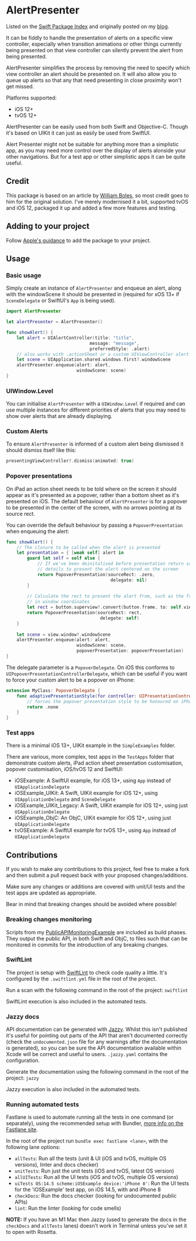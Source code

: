 # AlertPresenter

Listed on the [Swift Package Index](https://swiftpackageindex.com/ChrisMash/AlertPresenter) and
originally posted on my [blog](https://chris-mash.medium.com/easy-uialertcontroller-presentation-40e69a29ea99).

It can be fiddly to handle the presentation of alerts on a specific view controller, especially when transition animations 
or other things currently being presented on that view controller can silently prevent the alert from being presented.

AlertPresenter simplifies the process by removing the need to specify which view controller an alert should be presented 
on. It will also allow you to queue up alerts so that any that need presenting in close proximity won't get missed.

Platforms supported:

* iOS 12+
* tvOS 12+

AlertPresenter can be easily used from both Swift and Objective-C. Though it's based on UIKit it can just as easily be used from SwiftUI.

Alert Presenter might not be suitable for anything more than a simplistic app, as you may need more control over the display of alerts
alonside your other navigations. But for a test app or other simplistic apps it can be quite useful.

## Credit

This package is based on an article by [William Boles](https://williamboles.me/alert-queuing-with-windows/),
so most credit goes to him for the original solution. I've merely modernised it a bit, supported tvOS and iOS 12,
packaged it up and added a few more features and testing.

## Adding to your project

Follow [Apple's guidance](https://developer.apple.com/documentation/xcode/adding_package_dependencies_to_your_app) 
to add the package to your project.

## Usage

### Basic usage

Simply create an instance of `AlertPresenter` and enqueue an alert, along with the windowScene it should be presented 
in (required for xOS 13+ if `SceneDelegate` or SwiftUI's `App` is being used).

```swift
import AlertPresenter

let alertPresenter = AlertPresenter()

func showAlert() {
    let alert = UIAlertController(title: "title",
                                message: "message",
                                preferredStyle: .alert)
    // also works with .actionSheet or a custom UIViewController alert
    let scene = UIApplication.shared.windows.first?.windowScene
    alertPresenter.enqueue(alert: alert, 
                           windowScene: scene)
}
```

### UIWindow.Level

You can initialise `AlertPresenter` with a `UIWindow.Level` if required and can use multiple instances for different 
priorities of alerts that you may need to show over alerts that are already displaying.

### Custom Alerts

To ensure `AlertPresenter` is informed of a custom alert being dismissed it should dismiss itself like this:

```swift
presentingViewController?.dismiss(animated: true)
```

### Popover presentations

On iPad an action sheet needs to be told where on the screen it should appear as it's presented as a popover, rather than
a bottom sheet as it's presented on iOS. The default behaviour of `AlertPresenter` is for a popover to be presented in 
the center of the screen, with no arrows pointing at its source rect.

You can override the default behaviour by passing a `PopoverPresentation` when enqueuing the alert:

```swift
func showAlert() {
    // The closure to be called when the alert is presented
    let presentation = { [weak self] alert in
        guard let self = self else {
            // If we've been deinitalised before presentation return some default
            // details to present the alert centered on the screen
            return PopoverPresentation(sourceRect: .zero,
                                        delegate: nil)
        }
        
        // Calculate the rect to present the alert from, such as the frame of the button
        // in window coordinates
        let rect = button.superview?.convert(button.frame, to: self.view) ?? .zero
        return PopoverPresentation(sourceRect: rect,
                                    delegate: self)
    }
            
    let scene = view.window?.windowScene
    alertPresenter.enqueue(alert: alert,
                           windowScene: scene,
                           popoverPresentation: popoverPresentation)
}
```

The delegate parameter is a `PopoverDelegate`. On iOS this conforms to `UIPopoverPresentationControllerDelegate`,
which can be useful if you want to force your custom alert to be a popover on iPhone:

```swift
extension MyClass: PopoverDelegate {
    func adaptivePresentationStyle(for controller: UIPresentationController) -> UIModalPresentationStyle {
        // forces the popover presentation style to be honoured on iPhone
        return .none
    }
}
```

### Test apps

There is a minimal iOS 13+, UIKit example in the `SimpleExamples` folder.

There are various, more complex, test apps in the `TestApps` folder that demonstrate custom alerts, iPad action sheet
presentation customisation, popover customisation, iOS/tvOS 12 and SwiftUI:

* iOSExample: A SwiftUI example, for iOS 13+, using `App` instead of `UIApplicationDelegate`
* iOSExample_UIKit: A Swift, UIKit example for iOS 12+, using `UIApplicationDelegate` and `SceneDelegate`
* iOSExample_UIKit_Legacy: A Swift, UIKit example for iOS 12+, using just `UIApplicationDelegate`
* iOSExample_ObjC: An ObjC, UIKit example for iOS 12+, using just `UIApplicationDelegate`
* tvOSExample: A SwiftUI example for tvOS 13+, using `App` instead of `UIApplicationDelegate`

## Contributions

If you wish to make any contributions to this project, feel free to make a fork and then submit a pull request back
with your proposed changes/additions.

Make sure any changes or additions are covered with unit/UI tests and the test apps are updated as appropriate. 

Bear in mind that breaking changes should be avoided where possible!

### Breaking changes monitoring

Scripts from my [PublicAPIMonitoringExample](https://github.com/ChrisMash/PublicAPIMonitoringExample) are included as
build phases. They output the public API, in both Swift and ObjC, to files such that can be monitored in commits for 
the introduction of any breaking changes.

### SwiftLint

The project is setup with [SwiftLint](https://github.com/realm/SwiftLint) to check code quality a little. It's configured
by the `.swiftlint.yml` file in the root of the project.

Run a scan with the following command in the root of the project:
`swiftlint`

SwiftLint execution is also included in the automated tests.

### Jazzy docs

API documentation can be generated with [Jazzy](https://github.com/realm/jazzy). Whilst this isn't published it's
useful for pointing out parts of the API that aren't documented correctly (check the `undocumented.json` file for
any warnings after the documentation is generated), so you can be sure the API documentation available within
Xcode will be correct and useful to users. `.jazzy.yaml` contains the configuration.

Generate the documentation using the following command in the root of the project:
`jazzy`

Jazzy execution is also included in the automated tests.

### Running automated tests

Fastlane is used to automate running all the tests in one command (or separately), using the recommended setup with Bundler, 
[more info on the Fastlane site](https://docs.fastlane.tools/getting-started/ios/setup/).

In the root of the project run `bundle exec fastlane <lane>`, with the following lane options:

- `allTests`: Run all the tests (unit & UI (iOS and tvOS, multiple OS versions), linter and docs checker)
- `unitTests`: Run just the unit tests (iOS and tvOS, latest OS version)
- `allUITests`: Run all the UI tests (iOS and tvOS, multiple OS versions)
- `uiTests OS:14.5 scheme:iOSExample device:'iPhone 8'`: Run the UI tests for the 'iOSExample' test app, on iOS 14.5, with
and iPhone 8
- `checkDocs`: Run the docs checker (looking for undocumented public APIs)
- `lint`: Run the linter (looking for code smells)

__NOTE:__ If you have an M1 Mac then Jazzy (used to generate the docs in the `checkDocs` and `allTests` lanes) doesn't work 
in Terminal unless you've set it to open with Rosetta.

